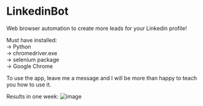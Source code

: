 # LinkedinBot

Web browser automation to create more leads for your Linkedin profile!

Must have installed:<br>
-> Python<br>
-> chromedriver.exe<br>
-> selenium package<br>
-> Google Chrome<br>

To use the app, leave me a message and I will be more than happy to teach you how to use it.

Results in one week:
![image](https://user-images.githubusercontent.com/48108738/138418903-0bde6dc2-b84e-4762-adf4-a7f0b6181f2f.png)
